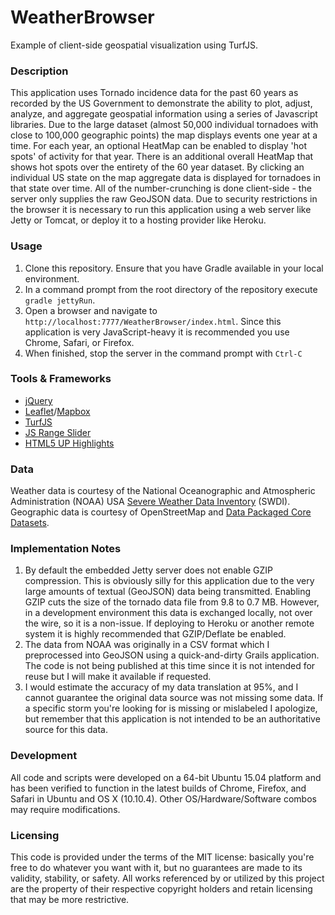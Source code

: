 # WeatherBrowser
Example of client-side geospatial visualization using TurfJS. 

### Description
This application uses Tornado incidence data for the past 60 years as recorded by the US Government to demonstrate the ability to plot, adjust, analyze, and aggregate geospatial information using a series of Javascript libraries. Due to the large dataset (almost 50,000 individual tornadoes with close to 100,000 geographic points) the map displays events one year at a time. For each year, an optional HeatMap can be enabled to display 'hot spots' of activity for that year. There is an additional overall HeatMap that shows hot spots over the entirety of the 60 year dataset. By clicking an individual US state on the map aggregate data is displayed for tornadoes in that state over time. All of the number-crunching is done client-side - the server only supplies the raw GeoJSON data. Due to security restrictions in the browser it is necessary to run this application using a web server like Jetty or Tomcat, or deploy it to a hosting provider like Heroku.

### Usage
1. Clone this repository. Ensure that you have Gradle available in your local environment.
2. In a command prompt from the root directory of the repository execute `gradle jettyRun`.
3. Open a browser and navigate to `http://localhost:7777/WeatherBrowser/index.html`. Since this application is very JavaScript-heavy it is recommended you use Chrome, Safari, or Firefox.
4. When finished, stop the server in the command prompt with `Ctrl-C`

### Tools & Frameworks
- [jQuery]
- [Leaflet]/[Mapbox]
- [TurfJS]
- [JS Range Slider]
- [HTML5 UP Highlights]

### Data
Weather data is courtesy of the National Oceanographic and Atmospheric Administration (NOAA) USA [Severe Weather Data Inventory] (SWDI).
Geographic data is courtesy of OpenStreetMap and [Data Packaged Core Datasets].

### Implementation Notes
1. By default the embedded Jetty server does not enable GZIP compression. This is obviously silly for this application due to the very large amounts of textual (GeoJSON) data being transmitted. Enabling GZIP cuts the size of the tornado data file from 9.8 to 0.7 MB. However, in a development environment this data is exchanged locally, not over the wire, so it is a non-issue. If deploying to Heroku or another remote system it is highly recommended that GZIP/Deflate be enabled.
2. The data from NOAA was originally in a CSV format which I preprocessed into GeoJSON using a quick-and-dirty Grails application. The code is not being published at this time since it is not intended for reuse but I will make it available if requested.
3. I would estimate the accuracy of my data translation at 95%, and I cannot guarantee the original data source was not missing some data. If a specific storm you're looking for is missing or mislabeled I apologize, but remember that this application is not intended to be an authoritative source for this data.

### Development
All code and scripts were developed on a 64-bit Ubuntu 15.04 platform and has been verified to function in the latest builds of Chrome, Firefox, and Safari in Ubuntu and OS X (10.10.4). Other OS/Hardware/Software combos may require modifications.

### Licensing
This code is provided under the terms of the MIT license: basically you're free to do whatever you want with it, but no guarantees are made to its validity, stability, or safety. All works referenced by or utilized by this project are the property of their respective copyright holders and retain licensing that may be more restrictive.

[jQuery]:https://jquery.com/
[Leaflet]:http://leafletjs.com/
[Mapbox]:https://www.mapbox.com/
[TurfJS]:http://turfjs.org/
[JS Range Slider]:https://github.com/razorfish/JS-Range-Slider
[HTML5 UP Highlights]:http://html5up.net/highlights
[Severe Weather Data Inventory]:http://catalog.data.gov/dataset/severe-weather-data-inventory-swdi
[Data Packaged Core Datasets]:https://github.com/datasets/geo-boundaries-us-110m
